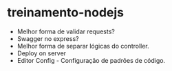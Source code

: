# treinamento-nodejs
 - Melhor forma de validar requests?
 - Swagger no express?
 - Melhor forma de separar lógicas do controller. 
 - Deploy on server
 - Editor Config - Configuração de padrões de código.